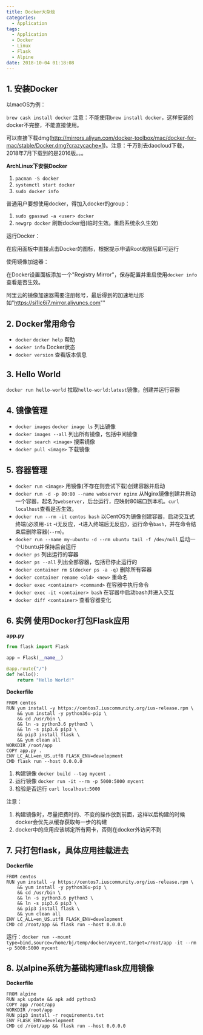 ```yaml
---
title: Docker大杂烩
categories:
  - Application
tags:
  - Application
  - Docker
  - Linux
  - Flask
  - Alpine
date: 2018-10-04 01:18:08
---
```


## 1. 安装Docker

以macOS为例：

`brew cask install docker` 注意：不能使用`brew install docker`，这样安装的docker不完整，不能直接使用。

可以直接下载dmg(http://mirrors.aliyun.com/docker-toolbox/mac/docker-for-mac/stable/Docker.dmg?crazycache=1)。注意：千万别去daocloud下载，2018年7月下载到的是2016版。。。

**ArchLinux下安装Docker**

1. `pacman -S docker`
2. `systemctl start docker`
3. `sudo docker info`

普通用户要想使用docker，得加入docker的group：

1. `sudo gpasswd -a <user> docker`
2. `newgrp docker` 刷新docker组(临时生效。重启系统永久生效)

运行Docker：

在应用面板中直接点击Docker的图标，根据提示申请Root权限后即可运行

使用镜像加速器：

在Docker设置面板添加一个"Registry Mirror"，保存配置并重启使用`docker info`查看是否生效。

阿里云的镜像加速器需要注册帐号，最后得到的加速地址形如"https://si1lc6i7.mirror.aliyuncs.com""

## 2. Docker常用命令

- `docker` `docker help` 帮助
- `docker info` Docker状态
- `docker version` 查看版本信息

## 3. Hello World

`docker run hello-world` 拉取`hello-world:latest`镜像，创建并运行容器

## 4. 镜像管理

- `docker images` `docker image ls` 列出镜像
- `docker images --all` 列出所有镜像，包括中间镜像
- `docker search <image>` 搜索镜像
- `docker pull <image>` 下载镜像

## 5. 容器管理

- `docker run <image>` 用镜像(不存在则尝试下载)创建容器并启动
- `docker run -d -p 80:80 --name webserver nginx` 从Nginx镜像创建并启动一个容器，起名为`webserver`，后台运行，应映射80端口到本机。`curl localhost`查看是否生效。
- `docker run --rm -it centos bash` 以CentOS为镜像创建容器，启动交互式终端(必须用`-it` -i无反应，-t进入终端后无反应)，运行命令`bash`，并在命令结束后删除容器(`--rm`)。
- `docker run --name my-ubuntu -d --rm ubuntu tail -f /dev/null` 启动一个Ubuntu并保持后台运行
- `docker ps` 列出运行的容器
- `docker ps --all` 列出全部容器，包括已停止运行的
- `docker container rm $(docker ps -a -q)` 删除所有容器
- `docker container rename <old> <new>` 重命名
- `docker exec <container> <command>` 在容器中执行命令
- `docker exec -it <container> bash` 在容器中启动bash并进入交互
- `docker diff <container>` 查看容器变化

## 6. 实例 使用Docker打包Flask应用

**app.py**

```python
from flask import Flask

app = Flask(__name__)

@app.route("/")
def hello():
    return "Hello World!"
```

**Dockerfile**

```docker
FROM centos
RUN yum install -y https://centos7.iuscommunity.org/ius-release.rpm \
    && yum install -y python36u-pip \
    && cd /usr/bin \
    && ln -s python3.6 python3 \
    && ln -s pip3.6 pip3 \
    && pip3 install flask \
    && yum clean all
WORKDIR /root/app
COPY app.py .
ENV LC_ALL=en_US.utf8 FLASK_ENV=development
CMD flask run --host 0.0.0.0
```

1. 构建镜像 `docker build --tag mycent .
`
2. 运行镜像 `docker run -it --rm -p 5000:5000 mycent
`
3. 检验是否运行 `curl localhost:5000`

注意：

1. 构建镜像时，尽量把费时的、不变的操作放到前面，这样以后构建的时候docker会优先从缓存获取每一步的构建
2. docker中的应用应该绑定所有网卡，否则在docker外访问不到

## 7. 只打包flask，具体应用挂载进去

**Dockerfile**

```docker
FROM centos
RUN yum install -y https://centos7.iuscommunity.org/ius-release.rpm \
    && yum install -y python36u-pip \
    && cd /usr/bin \
    && ln -s python3.6 python3 \
    && ln -s pip3.6 pip3 \
    && pip3 install flask \
    && yum clean all
ENV LC_ALL=en_US.utf8 FLASK_ENV=development
CMD cd /root/app && flask run --host 0.0.0.0
```
运行：`docker run --mount type=bind,source=/home/bj/temp/docker/mycent,target=/root/app -it --rm -p 5000:5000 mycent`

## 8. 以alpine系统为基础构建flask应用镜像

**Dockerfile**
```docker
FROM alpine
RUN apk update && apk add python3
COPY app /root/app
WORKDIR /root/app
RUN pip3 install -r requirements.txt
ENV FLASK_ENV=development
CMD cd /root/app && flask run --host 0.0.0.0
```
